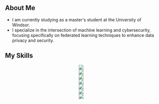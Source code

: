 ## About Me
- I am currently studying as a master's student at the University of Windsor.
- I specialize in the intersection of machine learning and cybersecurity, focusing specifically on federated learning techniques to enhance data privacy and security.


## My Skills
<p align="center">
  <a href="https://skillicons.dev">
    <img src="https://skillicons.dev/icons?i=c,java,python" /><br>
    <img src="https://skillicons.dev/icons?i=aws,docker,kubernetes" /><br>
    <img src="https://skillicons.dev/icons?i=tensorflow,pytorch,sklearn,anaconda" /><br>
    <img src="https://skillicons.dev/icons?i=postgres,mysql,mongodb,sqlite" /><br>
    <img src="https://skillicons.dev/icons?i=html,css,js,bootstrap,django," /><br>
    <img src="https://skillicons.dev/icons?i=linux,apple,windows" /><br>
    <img src="https://skillicons.dev/icons?i=latex,notion,pr" /><br>
  </a>
</p>

